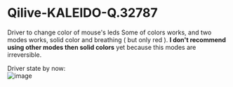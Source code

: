 # Qilive-KALEIDO-Q.32787
Driver to change color of mouse's leds
Some of colors works, and two modes works, solid color and breathing ( but only red ).
**I don't recommend using other modes then solid colors** yet because this modes are irreversible.

Driver state by now: <br>
![image](https://github.com/NintyS/Qilive-KALEIDO-Q.3277/assets/31569763/ec488481-5128-4b12-ab0e-7743d2982821)

